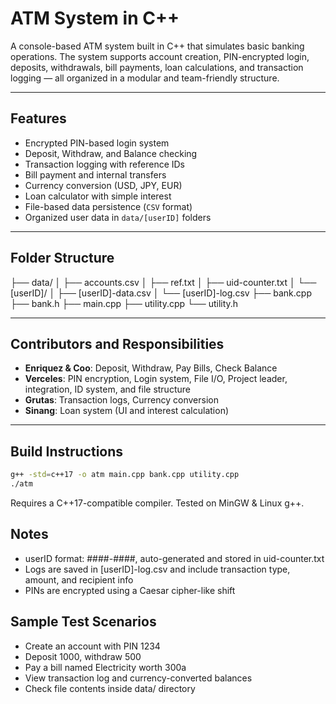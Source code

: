 
# ATM System in C++

A console-based ATM system built in C++ that simulates basic banking operations. The system supports account creation, PIN-encrypted login, deposits, withdrawals, bill payments, loan calculations, and transaction logging — all organized in a modular and team-friendly structure.

---

## Features

- Encrypted PIN-based login system
- Deposit, Withdraw, and Balance checking
- Transaction logging with reference IDs
- Bill payment and internal transfers
- Currency conversion (USD, JPY, EUR)
- Loan calculator with simple interest
- File-based data persistence (`CSV` format)
- Organized user data in `data/[userID]` folders

---

## Folder Structure

├── data/
│ ├── accounts.csv
│ ├── ref.txt
│ ├── uid-counter.txt
│ └── [userID]/
│ ├── [userID]-data.csv
│ └── [userID]-log.csv
├── bank.cpp
├── bank.h
├── main.cpp
├── utility.cpp
└── utility.h

---

## Contributors and Responsibilities

- **Enriquez & Coo**: Deposit, Withdraw, Pay Bills, Check Balance
- **Verceles**: PIN encryption, Login system, File I/O, Project leader, integration, ID system, and file structure
- **Grutas**: Transaction logs, Currency conversion
- **Sinang**: Loan system (UI and interest calculation)

---

## Build Instructions

```bash
g++ -std=c++17 -o atm main.cpp bank.cpp utility.cpp
./atm
```
Requires a C++17-compatible compiler. Tested on MinGW & Linux g++.

## Notes

- userID format: ####-####, auto-generated and stored in uid-counter.txt
- Logs are saved in [userID]-log.csv and include transaction type, amount, and recipient info
- PINs are encrypted using a Caesar cipher-like shift

## Sample Test Scenarios

- Create an account with PIN 1234
- Deposit 1000, withdraw 500
- Pay a bill named Electricity worth 300a
- View transaction log and currency-converted balances
- Check file contents inside data/ directory
